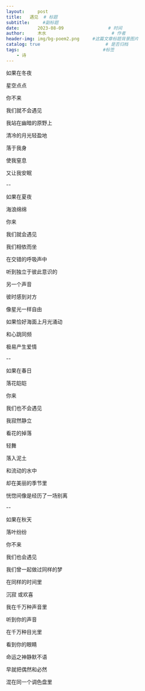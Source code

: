 ```yaml
---
layout:     post                       
title:   遇见  # 标题
subtitle:     #副标题
date:       2023-08-09                 # 时间
author:     木水                         # 作者
header-img: img/bg-poem2.png     #这篇文章标题背景图片
catalog: true                         # 是否归档
tags:                                #标签
    - 诗
---
```

如果在冬夜

星空点点

你不来

我们就不会遇见

我站在幽暗的原野上

清冷的月光轻盈地

落于我身

使我窒息

又让我安眠

--

如果在夏夜

海浪绵绵

你来

我们就会遇见

我们相依而坐

在交错的呼吸声中

听到独立于彼此意识的

另一个声音

彼时感到对方

像星光一样自由

如果恰好海面上月光涌动

和心跳同频

极易产生爱情

--

如果在春日

落花皑皑

你来

我们也不会遇见

我寂然静立

看花的掉落

轻舞

落入泥土

和流动的水中

却在美丽的季节里

恍惚间像是经历了一场别离

--

如果在秋天

落叶纷纷

你不来

我们也会遇见

我们曾一起做过同样的梦

在同样的时间里

沉寂 或欢喜

我在千万种声音里

听到你的声音

在千万种目光里

看到你的眼睛

命运之神静默不语

早就把偶然和必然

混在同一个调色盘里
